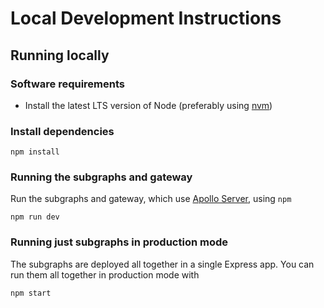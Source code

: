 # Local Development Instructions

## Running locally

### Software requirements

* Install the latest LTS version of Node (preferably using [nvm](https://github.com/nvm-sh/nvm))

### Install dependencies

```shell
npm install
```

### Running the subgraphs and gateway

Run the subgraphs and gateway, which use [Apollo Server](https://www.apollographql.com/docs/apollo-server/), using `npm`

```shell
npm run dev
```

### Running just subgraphs in production mode
The subgraphs are deployed all together in a single Express app. You can run them all together in production mode with

```shell
npm start
```
